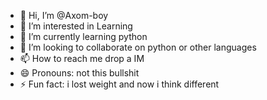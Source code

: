 - 👋 Hi, I’m @Axom-boy
- 👀 I’m interested in Learning
- 🌱 I’m currently learning python
- 💞️ I’m looking to collaborate on python or other languages
- 📫 How to reach me drop a IM
- 😄 Pronouns: not this bullshit
- ⚡ Fun fact: i lost weight and now i think different

<!---
Axom-boy/Axom-boy is a ✨ special ✨ repository because its `README.md` (this file) appears on your GitHub profile.
You can click the Preview link to take a look at your changes.
--->
